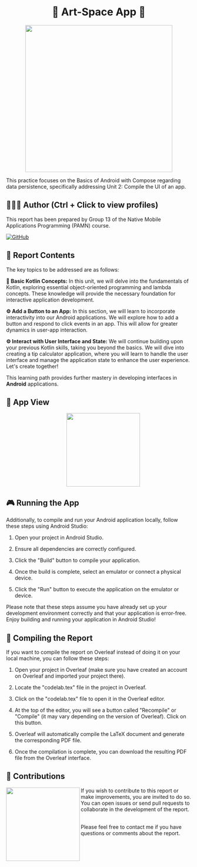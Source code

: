 <h1 align="center">🌌 Art-Space App 🎨</h1>

<p align="center">
  <img width="400px" src="https://github.com/AlejandroDavidArzolaSaavedra/Art-Space/assets/90756437/8bdc40b2-9b26-4af6-99d6-fb82a9c6b6ab">
</p>

This practice focuses on the Basics of Android with Compose regarding data persistence, specifically addressing Unit 2: Compile the UI of an app.

## 🙆👨‍💻 Author (Ctrl + Click to view profiles)
This report has been prepared by Group 13 of the Native Mobile Applications Programming (PAMN) course.

[![GitHub](https://img.shields.io/badge/GitHub-Alejandro%20David%20Arzola%20Saavedra-blue?style=flat-square&logo=github)](https://github.com/AlejandroDavidArzolaSaavedra)
  
## 📑 Report Contents
The key topics to be addressed are as follows:

**🚀 Basic Kotlin Concepts:**
  In this unit, we will delve into the fundamentals of Kotlin, exploring essential object-oriented programming and lambda concepts. These knowledge will provide the necessary foundation for interactive application development.

**⚙️ Add a Button to an App:**
  In this section, we will learn to incorporate interactivity into our Android applications. We will explore how to add a button and respond to click events in an app. This will allow for greater dynamics in user-app interaction.

**⚙️ Interact with User Interface and State:**
  We will continue building upon your previous Kotlin skills, taking you beyond the basics. We will dive into creating a tip calculator application, where you will learn to handle the user interface and manage the application state to enhance the user experience. Let's create together!

This learning path provides further mastery in developing interfaces in **Android** applications.

## 📱 App View

<ul align="center">		
  <img width="200px" src="https://i.imgur.com/NyQHwR3.png">
</ul>


## 🎮 Running the App
Additionally, to compile and run your Android application locally, follow these steps using Android Studio:

1. Open your project in Android Studio.

2. Ensure all dependencies are correctly configured.

3. Click the "Build" button to compile your application.

4. Once the build is complete, select an emulator or connect a physical device.

5. Click the "Run" button to execute the application on the emulator or device.

Please note that these steps assume you have already set up your development environment correctly and that your application is error-free. Enjoy building and running your application in Android Studio!

## 📄 Compiling the Report
If you want to compile the report on Overleaf instead of doing it on your local machine, you can follow these steps:

1. Open your project in Overleaf (make sure you have created an account on Overleaf and imported your project there).

2. Locate the "codelab.tex" file in the project in Overleaf.

3. Click on the "codelab.tex" file to open it in the Overleaf editor.

4. At the top of the editor, you will see a button called "Recompile" or "Compile" (it may vary depending on the version of Overleaf). Click on this button.

5. Overleaf will automatically compile the LaTeX document and generate the corresponding PDF file.

6. Once the compilation is complete, you can download the resulting PDF file from the Overleaf interface.

## 🤝 Contributions
<img align="left" width="200" height="200" src="https://github.com/AlejandroDavidArzolaSaavedra/PAMN_practicas/assets/90756437/1066c948-efb6-45b6-ac18-d81015abf332">
If you wish to contribute to this report or make improvements, you are invited to do so. You can open issues or send pull requests to collaborate in the development of the report.<br><br>

Please feel free to contact me if you have questions or comments about the report.
